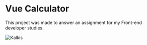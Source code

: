 # Vue Calculator

This project was made to answer an assignment for my Front-end developer studies.

![Kalkis](Kalkis.png)
